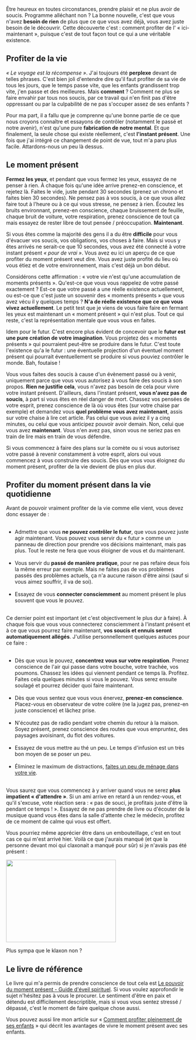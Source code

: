 <!-- 
.. title: Le pouvoir du moment présent
.. slug: le-pouvoir-du-moment-présent
.. date: 2012-10-25 10:11:07+02:00
.. tags: Zen, Développement personnel, Livres
.. category: 
.. link: 
.. description: 
.. type: text
-->

<p></p><p>Être heureux en toutes circonstances, prendre plaisir et ne plus avoir de soucis. Programme alléchant non ? La bonne nouvelle, c'est que vous n'avez <strong>besoin de rien</strong> de plus que ce que vous avez déjà, vous avez juste besoin de le découvrir. Cette découverte c'est : comment profiter de l' « ici-maintenant », puisque c'est de tout façon tout ce qui a une véritable existence.</p><p></p>
<!-- TEASER_END -->
<p></p><h2>Profiter de la vie</h2><p></p>

<p></p><p><em>« Le voyage est la récompense »</em>. J'ai toujours été <strong>perplexe</strong> devant de telles phrases. C'est bien joli d'entendre dire qu'il faut profiter de sa vie de tous les jours, que le temps passe vite, que les enfants grandissent trop vite, j'en passe et des meilleures. Mais <strong>comment</strong> ? Comment ne plus se faire envahir par tous nos soucis, par ce travail qui n'en finit pas d'être oppressant ou par la culpabilité de ne pas s'occuper assez de ses enfants ?</p><p></p>

<p></p><p>Pour ma part, il a fallu que je comprenne qu'une bonne partie de ce que nous croyons connaître et essayons de contrôler (notamment le passé et notre avenir), n'est qu'une pure <strong>fabrication de notre mental</strong>. Et que finalement, la seule chose qui existe réellement, c'est <strong>l'instant présent</strong>. Une fois que j'ai intégré ce changement de point de vue, tout m'a paru plus facile. Attardons-nous un peu là dessus.</p><p></p>

<p></p><h2>Le moment présent</h2><p></p>

<p></p><p><strong>Fermez les yeux</strong>, et pendant que vous fermez les yeux, essayez de ne penser à rien. À chaque fois qu'une idée arrive prenez-en conscience, et rejetez là. Faites le vide, juste pendant 30 secondes (prenez un chrono et faites bien 30 secondes). Ne pensez pas à vos soucis, à ce que vous allez faire tout à l'heure ou à ce qui vous stresse, ne pensez à rien. Écoutez les bruits environnant, prenez-en conscience, chaque bruissement de feuille, chaque bruit de voiture, votre respiration, prenez conscience de tout ça mais essayez de rester libre de tout pensée / préoccupation. <strong>Maintenant</strong>.</p><p></p>

<p></p><p>Si vous êtes comme la majorité des gens il a du être <strong>difficile</strong> pour vous d'évacuer vos soucis, vos obligations, vos choses à faire. Mais si vous y êtes arrivés ne serait-ce que 10 secondes, vous avez été connecté à votre instant présent <em>« pour de vrai »</em>. Vous avez eu ici un aperçu de ce que profiter du moment présent veut dire. Vous avez juste profité du lieu où vous étiez et de votre environnement, mais c'est déjà un bon début.</p><p></p>

<p></p><p>Considérons cette affirmation : « votre vie n'est qu'une accumulation de moments présents ». Qu'est-ce que vous vous rappelez de votre passé exactement ? Est-ce que votre passé a une réelle existence actuellement, ou est-ce que c'est juste un souvenir des « moments présents » que vous avez vécu il y quelques temps ? <strong>N'a de réelle existence que ce que vous vivez actuellement</strong>. Le petit test que je viens de vous faire faire en fermant les yeux est maintenant un « moment présent » qui n'est plus. Tout ce qui reste, c'est la représentation mentale que vous vous en faites.</p><p></p>

<p></p><p>Idem pour le futur. C'est encore plus évident de concevoir que le <strong>futur est une pure création de votre imagination</strong>. Vous projetez des « moments présents » qui pourraient peut-être se produire dans le futur. C'est toute l'existence qu'a le futur : une éventuelle projection d'un éventuel moment présent qui pourrait éventuellement se produire si vous pouviez contrôler le monde. Bah, foutaise !</p><p></p>

<p></p><p>Vous vous faites des soucis à cause d'un évènement passé ou à venir, uniquement parce que vous vous autorisez à vous faire des soucis à son propos. <strong>Rien ne justifie cela</strong>, vous n'avez pas besoin de cela pour vivre votre instant présent. D'ailleurs, dans l'instant présent, <strong>vous n'avez pas de soucis</strong>, à part si vous êtes en réel danger de mort. Chassez vos pensées de votre esprit, prenez conscience de là où vous êtes (sur votre chaise par exemple) et demandez vous <strong>quel problème vous avez maintenant</strong>, assis sur votre chaise à lire cet article. Pas celui que vous aviez il y a cinq minutes, ou celui que vous anticipez pouvoir avoir demain. Non, celui que vous avez <strong>maintenant</strong>. Vous n'en avez pas, sinon vous ne seriez pas en train de lire mais en train de vous défendre.</p><p></p>

<p></p><p>Si vous commencez à faire des plans sur la comète ou si vous autorisez votre passé à revenir constamment à votre esprit, alors oui vous commencez à vous construire des soucis. Dès que vous vous éloignez du moment présent, profiter de la vie devient de plus en plus dur.</p><p></p>

<p></p><h2>Profiter du moment présent dans la vie quotidienne</h2><p></p>

<p></p><p>Avant de pouvoir vraiment profiter de la vie comme elle vient, vous devez donc essayer de :</p><p></p>

<p></p><ul><br><li>Admettre que vous <strong>ne pouvez contrôler le futur</strong>, que vous pouvez juste agir maintenant. Vous pouvez vous servir du « futur » comme un panneau de direction pour prendre vos décisions maintenant, mais pas plus. Tout le reste ne fera que vous éloigner de vous et du maintenant.</li><br><li>Vous servir du <strong>passé de manière pratique</strong>, pour ne pas refaire deux fois la même erreur par exemple. Mais ne faites pas de vos problèmes passés des problèmes actuels, ça n'a aucune raison d'être ainsi (sauf si vous aimez souffrir, il va de soi).</li><br><li>Essayez de vous <strong>connecter consciemment</strong> au moment présent le plus souvent que vous le pouvez.</li><br></ul><p></p>

<p></p><p>Ce dernier point est important (et c'est objectivement le plus dur à faire). À chaque fois que vous vous connecterez consciemment à l'instant présent et à ce que vous pourrez faire maintenant, <strong>vos soucis et ennuis seront automatiquement allégés</strong>. J'utilise personnellement quelques astuces pour ce faire :</p><p></p>

<p></p><ul><br><li>Dès que vous le pouvez, <strong>concentrez vous sur votre respiration</strong>. Prenez conscience de l'air qui passe dans votre bouche, votre trachée, vos poumons. Chassez les idées qui viennent pendant ce temps là. Profitez. Faites cela quelques minutes si vous le pouvez. Vous serez ensuite soulagé et pourrez décider quoi faire maintenant.</li><br><li>Dès que vous sentez que vous vous énervez, <strong>prenez-en conscience</strong>. Placez-vous en observateur de votre colère (ne la jugez pas, prenez-en juste conscience) et lâchez prise.</li><br><li>N'écoutez pas de radio pendant votre chemin du retour à la maison. Soyez présent, prenez conscience des routes que vous empruntez, des paysages avoisinant, du flot des voitures.</li><br><li>Essayez de vous mettre au thé un peu. Le temps d'infusion est un très bon moyen de se poser un peu.</li><br><li>Éliminez le maximum de distractions, <a href="/blog/jai-pas-le-temps-la-pire-excuse-qui-soit/">faites un peu de ménage dans votre vie</a>.</li><br></ul><p></p>

<p></p><p>Vous saurez que vous commencez à y arriver quand vous ne serez <strong>plus impatient « d'attendre »</strong>. Si un ami arrive en retard à un rendez-vous, et qu'il s'excuse, vote réaction sera : « pas de souci, je profitais juste d'être là pendant ce temps ! ». Essayez de ne pas prendre de livre ou d'écouter de la musique quand vous êtes dans la salle d'attente chez le médecin, profitez de ce moment de calme qui vous est offert.</p><p></p>

<p></p><p>Vous pourriez même apprécier être dans un embouteillage, c'est en tout cas ce qui m'est arrivé hier. Voilà ce que j'aurais manqué (et que la personne devant moi qui claxonait a manqué pour sûr) si je n'avais pas été présent :</p><p></p>

<p></p><p class="text-center"><a href="https://data.jousse.org/blog/2012-10-23-09.01.30.jpg"><img alt="" class="aligncenter size-medium wp-image-166" height="225" src="https://data.jousse.org/blog/2012-10-23-09.01.30-300x225.jpg" title="Levé de soleil au Mans" width="300"></a></p><p></p>

<p></p><p>Plus sympa que le klaxon non ?</p><p></p>

<p></p><h2>Le livre de référence</h2><p></p>

<p></p><p>Le livre qui m'a permis de prendre conscience de tout cela est <a href="http://www.amazon.fr/gp/product/2290020206/ref=as_li_ss_tl?ie=UTF8&amp;tag=vincjous-21&amp;linkCode=as2&amp;camp=1642&amp;creative=19458&amp;creativeASIN=2290020206">Le pouvoir du moment présent - Guide d'éveil spirituel</a>. Si vous voulez approfondir le sujet n'hésitez pas à vous le procurer. Le sentiment d'être en paix et détendu est difficilement descriptible, mais si vous vous sentez stressé / dépassé, c'est le moment de faire quelque chose aussi.</p><p></p>

<p></p><p>Vous pouvez aussi lire mon article sur « <a href="/blog/comment-pleinement-profiter-de-ses-enfants/">Comment profiter pleinement de ses enfants</a> » qui décrit les avantages de vivre le moment présent avec ses enfants.</p><p></p>
